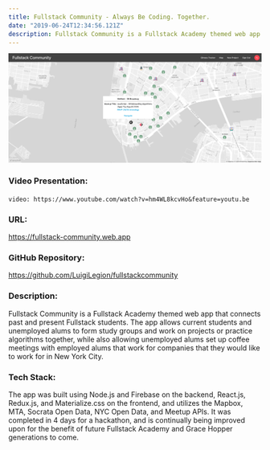 ```yaml
---
title: Fullstack Community - Always Be Coding. Together.
date: "2019-06-24T12:34:56.121Z"
description: Fullstack Community is a Fullstack Academy themed web app that connects past and present Fullstack students. The app allows current students and unemployed alums to form study groups and work on projects or practice algorithms together, while also allowing unemployed alums set up coffee meetings with employed alums that work for companies that they would like to work for in New York City.
---
```


![Fullstack Community](./fullstack_community.png)

### Video Presentation:

`video: https://www.youtube.com/watch?v=hm4WL8kcvHo&feature=youtu.be`

### URL:

https://fullstack-community.web.app

### GitHub Repository:

https://github.com/LuigiLegion/fullstackcommunity

### Description:

Fullstack Community is a Fullstack Academy themed web app that connects past and present Fullstack students. The app allows current students and unemployed alums to form study groups and work on projects or practice algorithms together, while also allowing unemployed alums set up coffee meetings with employed alums that work for companies that they would like to work for in New York City.

### Tech Stack:

The app was built using Node.js and Firebase on the backend, React.js, Redux.js, and Materialize.css on the frontend, and utilizes the Mapbox, MTA, Socrata Open Data, NYC Open Data, and Meetup APIs. It was completed in 4 days for a hackathon, and is continually being improved upon for the benefit of future Fullstack Academy and Grace Hopper generations to come.

